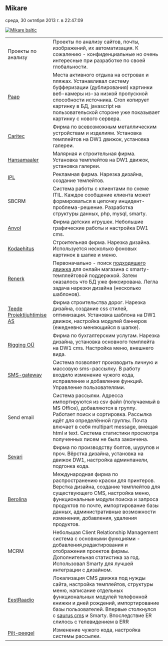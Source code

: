 ## Mikare
среда, 30 октября 2013 г. в 22:47:09

[](http://mikare.net/)[![Mikare baltic](https://s3-eu-west-1.amazonaws.com/kurapov/image/5ac1121ddf72/original/mikare_160.gif)](https://s3-eu-west-1.amazonaws.com/kurapov/image/5ac1121ddf72/original/mikare_160.gif "Mikare baltic")

|                                                  |                                                                                                                                                                                                                                                                                                            |
| ------------------------------------------------ | ---------------------------------------------------------------------------------------------------------------------------------------------------------------------------------------------------------------------------------------------------------------------------------------------------------- |
| Проекты по анализу                               | Проекты по анализу сайтов, почты, изображений, их автоматизация. К сожалению - конфиденциальные но очень интересные при разработке по своей глобальности.                                                                                                                                                  |
| [Paap](http://www.paap.ee/)                      | Места активного отдыха на островах и пляжах. Устанавливал систему буфферизации (дублирования) картинки веб-камеры из-за низкой пропускной способности источника. Cron копирует картинку в БД, javascript на пользовательской стороне уже показывает картинку с нового сервера.                             |
| [Caritec](http://www.caritec.ee/)                | Фирма по всевозможным металлическим устройствам и изделиям. Установка темплейтов на DW1 движок, установка галереи.                                                                                                                                                                                         |
| [Hansamaaler](http://www.maaler.ee/)             | Малярная и строительная фирма. Установка темплейтов на DW1 движок, установка галереи.                                                                                                                                                                                                                      |
| [IPL](http://www.ipl.ee/)                        | Рекламная фирма. Нарезка дизайна, создание темлейтов.                                                                                                                                                                                                                                                      |
| SBCRM                                            | Система работы с клиентами по схеме ITIL. Каждое сообщение клиента может формироваться в цепочку инцидент-проблема-решение. Разработка структуры данных, php, mysql, smarty.                                                                                                                               |
| [Anvol](http://www.anvol.ee/)                    | Фирма детских игрушек. Небольшие графические работы и настройка DW1 cms.                                                                                                                                                                                                                                   |
| [Kodaehitus](http://www.kodaehitus.ee/)          | Строительная фирма. Нарезка дизайна. Используется несколько фоновых картинок в шапке и меню.                                                                                                                                                                                                               |
| [Renerk](http://www.renerk.ee/)                  | Первоначально - поиск [подходящего движка](http://www.shop-script.com/) для онлайн магазина с smarty-темплейтовой поддержкой. Затем оказалось что БД уже фиксирована. Легла задача нарезки дизайна (несколько шаблонов).                                                                                   |
| [Teede Projektijuhtimise AS](http://www.tpj.ee/) | Фирма строительства дорог. Нарезка дизайна, создание css стилей, оптимизация. Установка шаблона на DW1 движок, настройка модулей баннеров (ежедневно меняющийся в шапке).                                                                                                                                  |
| [Rigging OÜ](http://www.rigging.ee/)             | Фирма по бухгалтерским услугам. Нарезка дизайна, установка основного темплейта на DW1 cms. Настройка меню, внешнего вида.                                                                                                                                                                                  |
| [SMS-gateway](http://sms.mikare.net/)            | Система позволяет производить личную и массовую sms-рассылку. В работу входило изменение чужого кода, исправление и добавление функций. Управление пользователями.                                                                                                                                         |
| Send email                                       | Система рассылки. Адресса импортируются из csv файл (получаемый в MS Office), добавляются в группу. Работает поиск и сортировка. Рассылка идёт для определённой группы. Почта влючает в себя multipart message, вмещая html и text. Система статистики просмотра полученных писем не была закончена.       |
| [Sevari](http://www.sevari.ee/)                  | Фирма по производству болтов, шурупов и проч. Вёрстка дизайна, установка на движок DW1, настройка админпанели, подгонка кода.                                                                                                                                                                              |
| [Berolina](http://berolina.ee/)                  | Международная фирма по распространению краски для принтеров. Верстка дизайна, создание темплейтов для существующего CMS, настройка меню, функциональные модули поиска и запроса продуктов по почте, импортирование базы данных, административные возможности изменения, добавления, удаления продуктов.    |
| MCRM                                             | Небольшая Client Relationship Management система с основными функциями - добавления,редактирования и отображения проектов фирмы. Дополнительная статистика за год. Использовал Smarty для лучшей интеграции с дизайном.                                                                                    |
| [EestRaadio](http://intra.er.ee/)                | Локализация CMS движка под нужды сайта, настройка темплейтов, структуры меню, написание отдельных функциональных модулей телефонной книжки и дней рождений, импортирование базы пользователей. Впервые столкнулся с [saurus cms](http://saurus.ee/) и Smarty. Впоследствие ER слилось с телевидением в ERR |
| [Pilt-peegel](http://piltpeegel.net/)            | Изменение чужого кода, настройка системы рассылки.                                                                                                                                                                                                                                                         |
